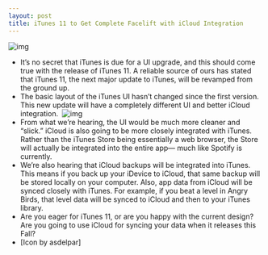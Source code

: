 ```yaml
---
layout: post
title: iTunes 11 to Get Complete Facelift with iCloud Integration
---
```

![img](http://media.idownloadblog.com/wp-content/uploads/2011/07/iTunes-Graphite_512x512.png)
* It’s no secret that iTunes is due for a UI upgrade, and this should come true with the release of iTunes 11. A reliable source of ours has stated that iTunes 11, the next major update to iTunes, will be revamped from the ground up.
* The basic layout of the iTunes UI hasn’t changed since the first version. This new update will have a completely different UI and better iCloud integration. 
![img](http://media.idownloadblog.com/wp-content/uploads/2011/07/Untitled-1.jpg)
* From what we’re hearing, the UI would be much more cleaner and “slick.” iCloud is also going to be more closely integrated with iTunes. Rather than the iTunes Store being essentially a web browser, the Store will actually be integrated into the entire app— much like Spotify is currently.
* We’re also hearing that iCloud backups will be integrated into iTunes. This means if you back up your iDevice to iCloud, that same backup will be stored locally on your computer. Also, app data from iCloud will be synced closely with iTunes. For example, if you beat a level in Angry Birds, that level data will be synced to iCloud and then to your iTunes library.
* Are you eager for iTunes 11, or are you happy with the current design? Are you going to use iCloud for syncing your data when it releases this Fall?
* [Icon by asdelpar]

